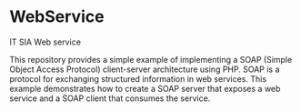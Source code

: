 # WebService
IT SIA Web service

This repository provides a simple example of implementing a SOAP (Simple Object Access Protocol) client-server architecture using PHP. SOAP is a protocol for exchanging structured information in web services. This example demonstrates how to create a SOAP server that exposes a web service and a SOAP client that consumes the service.
